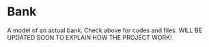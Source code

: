 # Bank
A model of an actual bank. Check above for codes and files.
WILL BE UPDATED SOON TO EXPLAIN HOW THE PROJECT WORK!
